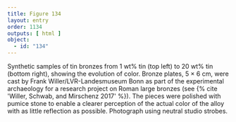 ```yaml
---
title: Figure 134
layout: entry
order: 1134
outputs: [ html ]
object:
  - id: "134"
---
```


Synthetic samples of tin bronzes from 1 wt% tin (top left) to 20 wt% tin (bottom right), showing the evolution of color. Bronze plates, 5 × 6 cm, were cast by Frank Willer/LVR-Landesmuseum Bonn as part of the experimental archaeology for a research project on Roman large bronzes (see {% cite 'Willer, Schwab, and Mirschenz 2017' %}). The pieces were polished with pumice stone to enable a clearer perception of the actual color of the alloy with as little reflection as possible. Photograph using neutral studio strobes.
